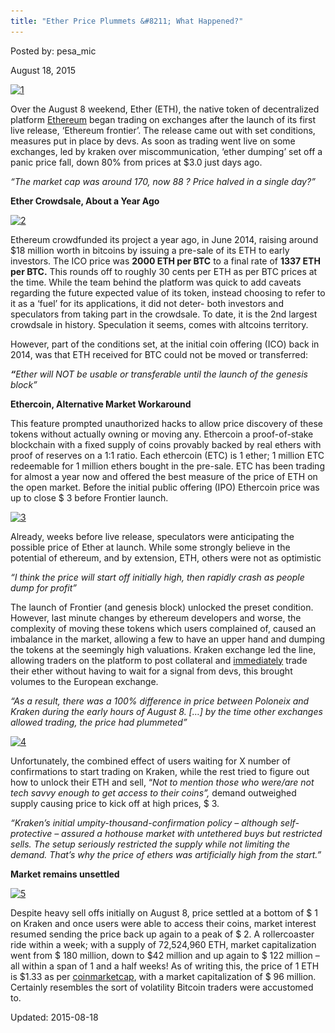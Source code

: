 ```yaml
---
title: "Ether Price Plummets &#8211; What Happened?"
---
```


Posted by: pesa_mic 

<span>August 18, 2015</span>





<p><a href="/imgs/2015/08/11.jpg"><img class="aligncenter size-full wp-image-11295" src="/imgs/2015/08/11.jpg" alt="1" width="809" height="540" srcset="/imgs/2015/08/11.jpg 809w, /imgs/2015/08/11-300x200.jpg 300w, /imgs/2015/08/11-290x195.jpg 290w" sizes="(max-width: 809px) 100vw, 809px" /></a></p>
<p>Over the August 8 weekend, Ether (ETH), the native token of decentralized platform <a href="/2014/08/18/ethereum-making-entire-world-trustless/">Ethereum</a> began trading on exchanges after the launch of its first live release, ‘Ethereum frontier’. The release came out with set conditions, measures put in place by devs. As soon as trading went live on some exchanges, led by kraken over miscommunication, ‘ether dumping’ set off a panic price fall, down 80% from prices at $3.0 just days ago.</p>
<p><em>“The market cap was around 170, now 88 ? Price halved in a single day?”</em></p>
<p><strong>Ether Crowdsale, About a Year Ago</strong></p>
<p><a href="/imgs/2015/08/22.jpg"><img class="aligncenter size-full wp-image-11296" src="/imgs/2015/08/22.jpg" alt="2" width="623" height="353" srcset="/imgs/2015/08/22.jpg 623w, /imgs/2015/08/22-300x170.jpg 300w" sizes="(max-width: 623px) 100vw, 623px" /></a></p>
<p>Ethereum crowdfunded its project a year ago, in June 2014, raising around $18 million worth in bitcoins by issuing a pre-sale of its ETH to early investors. The ICO price was <strong>2000 ETH per BTC</strong> to a final rate of <strong>1337 ETH per BTC.</strong> This rounds off to roughly 30 cents per ETH as per BTC prices at the time. While the team behind the platform was quick to add caveats regarding the future expected value of its token, instead choosing to refer to it as a ‘fuel’ for its applications, it did not deter- both investors and speculators from taking part in the crowdsale. To date, it is the 2nd largest crowdsale in history. Speculation it seems, comes with altcoins territory.</p>
<p>However, part of the conditions set, at the initial coin offering (ICO) back in 2014, was that ETH received for BTC could not be moved or transferred:</p>
<p><strong><em>“</em></strong><em>Ether will NOT be usable or transferable until the launch of the genesis block”</em></p>
<p><strong>Ethercoin, Alternative Market Workaround</strong></p>
<p>This feature prompted unauthorized hacks to allow price discovery of these tokens without actually owning or moving any. Ethercoin a proof-of-stake blockchain with a fixed supply of coins provably backed by real ethers with proof of reserves on a 1:1 ratio. Each ethercoin (ETC) is 1 ether; 1 million ETC redeemable for 1 million ethers bought in the pre-sale. ETC has been trading for almost a year now and offered the best measure of the price of ETH on the open market. Before the initial public offering (IPO) Ethercoin price was up to close $ 3 before Frontier launch.</p>
<p><a href="/imgs/2015/08/32.jpg"><img class="aligncenter size-full wp-image-11297" src="/imgs/2015/08/32.jpg" alt="3" width="669" height="299" srcset="/imgs/2015/08/32.jpg 669w, /imgs/2015/08/32-300x134.jpg 300w" sizes="(max-width: 669px) 100vw, 669px" /></a></p>
<p>Already, weeks before live release, speculators were anticipating the possible price of Ether at launch. While some strongly believe in the potential of ethereum, and by extension, ETH, others were not as optimistic</p>
<p><em>“I think the price will start off initially high, then rapidly crash as people dump for profit”</em></p>
<p>The launch of Frontier (and genesis block) unlocked the preset condition. However, last minute changes by ethereum developers and worse, the complexity of moving these tokens which users complained of, caused an imbalance in the market, allowing a few to have an upper hand and dumping the tokens at the seemingly high valuations. Kraken exchange led the line, allowing traders on the platform to post collateral and <u>immediately</u> trade their ether without having to wait for a signal from devs, this brought volumes to the European exchange.</p>
<p><em>“As a result, there was a 100% difference in price between Poloneix and Kraken during the early hours of August 8. [&#8230;] by the time other exchanges allowed trading, the price had plummeted”</em></p>
<p><a href="/imgs/2015/08/42.jpg"><img class="aligncenter size-full wp-image-11298" src="/imgs/2015/08/42.jpg" alt="4" width="528" height="653" srcset="/imgs/2015/08/42.jpg 528w, /imgs/2015/08/42-243x300.jpg 243w" sizes="(max-width: 528px) 100vw, 528px" /></a></p>
<p>Unfortunately, the combined effect of users waiting for X number of confirmations to start trading on Kraken, while the rest tried to figure out how to unlock their ETH and sell, “<em>Not to mention those who were/are not tech savvy enough to get access to their coins”, </em>demand outweighed supply causing price to kick off at high prices, $ 3.</p>
<p><em>“Kraken&#8217;s initial umpity-thousand-confirmation policy &#8211; although self-protective &#8211; assured a hothouse market with untethered buys but restricted sells. The setup seriously restricted the supply while not limiting the demand. That&#8217;s why the price of ethers was artificially high from the start.”</em></p>
<p><strong>Market remains unsettled</strong></p>
<p><a href="/imgs/2015/08/52.jpg"><img class="aligncenter size-full wp-image-11299" src="/imgs/2015/08/52.jpg" alt="5" width="948" height="314" srcset="/imgs/2015/08/52.jpg 948w, /imgs/2015/08/52-300x99.jpg 300w" sizes="(max-width: 948px) 100vw, 948px" /></a></p>
<p>Despite heavy sell offs initially on August 8, price settled at a bottom of $ 1 on Kraken and once users were able to access their coins, market interest resumed sending the price back up again to a peak of $ 2. A rollercoaster ride within a week; with a supply of 72,524,960 ETH, market capitalization went from $ 180 million, down to $42 million and up again to $ 122 million &#8211; all within a span of 1 and a half weeks! As of writing this, the price of 1 ETH is $1.33 as per <a href="http://coinmarketcap.com/currencies/ethereum/#charts">coinmarketcap</a>, with a market capitalization of $ 96 million. Certainly resembles the sort of volatility Bitcoin traders were accustomed to.</p>

Updated: 2015-08-18

